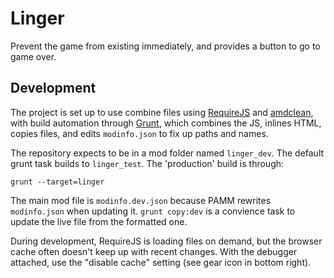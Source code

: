 # Linger

Prevent the game from existing immediately, and provides a button to go to game over.

## Development

The project is set up to use combine files using [RequireJS](http://requirejs.org/) and [amdclean](https://github.com/gfranko/amdclean), with build automation through [Grunt](http://gruntjs.com/), which combines the JS, inlines HTML, copies files, and edits `modinfo.json` to fix up paths and names.

The repository expects to be in a mod folder named `linger_dev`.  The default grunt task builds to `linger_test`.  The 'production' build is through:

    grunt --target=linger

The main mod file is `modinfo.dev.json` because PAMM rewrites `modinfo.json` when updating it.  `grunt copy:dev` is a convience task to update the live file from the formatted one.

During development, RequireJS is loading files on demand, but the browser cache often doesn't keep up with recent changes.  With the debugger attached, use the "disable cache" setting (see gear icon in bottom right).
